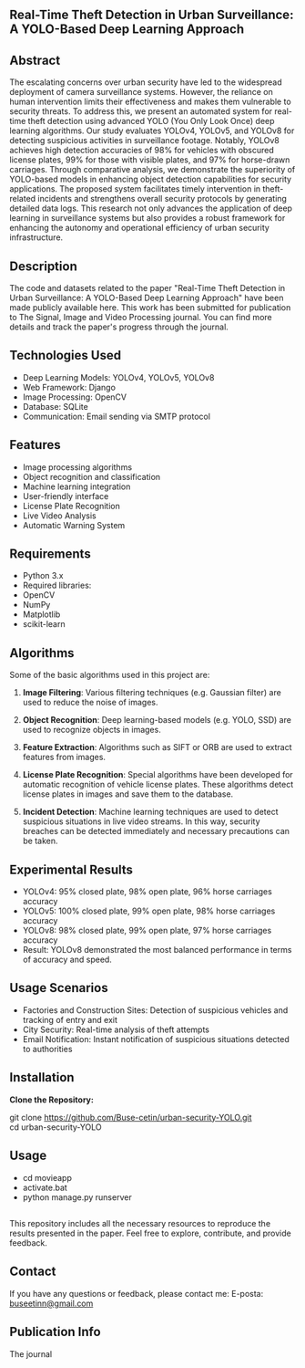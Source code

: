 ## **Real-Time Theft Detection in Urban Surveillance: A YOLO-Based Deep Learning Approach**

## Abstract
The escalating concerns over urban security have led to the widespread deployment of camera surveillance systems. However, the reliance on human intervention limits their effectiveness and makes them vulnerable to security threats. To address this, we present an automated system for real-time theft detection using advanced YOLO (You Only Look Once) deep learning algorithms. Our study evaluates YOLOv4, YOLOv5, and
YOLOv8 for detecting suspicious activities in surveillance footage. Notably, YOLOv8 achieves high detection accuracies of 98% for vehicles with obscured license plates, 99% for those with visible plates, and 97%
for horse-drawn carriages. Through comparative analysis, we demonstrate the superiority of YOLO-based models in enhancing object detection capabilities for security applications. The proposed system facilitates
timely intervention in theft-related incidents and strengthens overall security protocols by generating detailed data logs. This research not only advances the application of deep learning in surveillance systems
but also provides a robust framework for enhancing the autonomy and operational efficiency of urban security infrastructure.

## Description
The code and datasets related to the paper "Real-Time Theft Detection in Urban Surveillance: A YOLO-Based Deep Learning Approach" have been made publicly available here. This work has been submitted for publication to The Signal, Image and Video Processing journal. You can find more details and track the paper's progress through the journal.


## Technologies Used

- Deep Learning Models: YOLOv4, YOLOv5, YOLOv8
- Web Framework: Django
- Image Processing: OpenCV
- Database: SQLite
- Communication: Email sending via SMTP protocol

## Features

- Image processing algorithms
- Object recognition and classification
- Machine learning integration
- User-friendly interface
- License Plate Recognition
- Live Video Analysis
- Automatic Warning System

## Requirements

- Python 3.x
- Required libraries:
- OpenCV
- NumPy
- Matplotlib
- scikit-learn
    
## Algorithms

Some of the basic algorithms used in this project are:

1. **Image Filtering**: Various filtering techniques (e.g. Gaussian filter) are used to reduce the noise of images.

2. **Object Recognition**: Deep learning-based models (e.g. YOLO, SSD) are used to recognize objects in images.

3. **Feature Extraction**: Algorithms such as SIFT or ORB are used to extract features from images.

4. **License Plate Recognition**: Special algorithms have been developed for automatic recognition of vehicle license plates. These algorithms detect license plates in images and save them to the database.

5. **Incident Detection**: Machine learning techniques are used to detect suspicious situations in live video streams. In this way, security breaches can be detected immediately and necessary precautions can be taken.  

## Experimental Results
- YOLOv4: 95% closed plate, 98% open plate, 96% horse carriages accuracy 
- YOLOv5: 100% closed plate, 99% open plate, 98% horse carriages accuracy 
- YOLOv8: 98% closed plate, 99% open plate, 97% horse carriages accuracy
- Result: YOLOv8 demonstrated the most balanced performance in terms of accuracy and speed.

## Usage Scenarios

- Factories and Construction Sites: Detection of suspicious vehicles and tracking of entry and exit
- City Security: Real-time analysis of theft attempts
- Email Notification: Instant notification of suspicious situations detected to authorities

## Installation
 **Clone the Repository:**

git clone https://github.com/Buse-cetin/urban-security-YOLO.git  
cd urban-security-YOLO



## Usage
- cd movieapp
- activate.bat
- python manage.py runserver

## 
This repository includes all the necessary resources to reproduce the results presented in the paper. Feel free to explore, contribute, and provide feedback.

## Contact
If you have any questions or feedback, please contact me:
E-posta: buseetinn@gmail.com

## Publication Info
The journal

